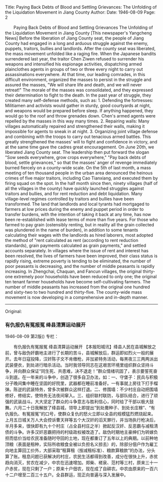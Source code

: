 Title: Paying Back Debts of Blood and Settling Grievances: The Unfolding of the Liquidation Movement in Jiang County
Author:
Date: 1946-08-09
Page: 2

　　Paying Back Debts of Blood and Settling Grievances
    The Unfolding of the Liquidation Movement in Jiang County
    [This newspaper's Yangcheng News] Before the liberation of Jiang County seat, the people of Jiang County had engaged in a long and arduous struggle against the enemy, puppets, traitors, bullies and landlords. After the county seat was liberated, the mass movement unfolded like a raging fire. When the Japanese bandits surrendered last year, the traitor Chen Ziwen refused to surrender his weapons and intensified his espionage activities, dispatching armed plainclothes agents in groups of two or three every night to carry out assassinations everywhere. At that time, our leading comrades, in this difficult environment, organized the masses to persist in the struggle and assured the masses, "We will share life and death, and we will never retreat!" The morale of the masses was consolidated, and they expressed their determination to fight to the death. In the past year of struggle, they created many self-defense methods, such as: 1. Defending the fortresses: Militiamen and activists would gather in sturdy, good courtyards at night, and weapons would be prepared before sleep. If anything happened, they would go to the roof and throw grenades down. Chen's armed agents were repelled by the masses in this way many times. 2. Repairing walls: Many villages automatically repaired and strengthened their walls, making it impossible for agents to sneak in at night. 3. Organizing joint village defense and combining with the troops to carry out tenacious armed battles. This greatly strengthened the masses' will to fight and confidence in victory, and at the same time gave the cadres great encouragement. On June 20th, we liberated Jiang County seat. The leadership then put forward the slogan "Sow seeds everywhere, grow crops everywhere," "Pay back debts of blood, settle grievances," so that the masses' anger of revenge immediately burned fiercely on a county-wide scale. On the 5th of last month, a mass meeting of ten thousand people in the urban area denounced the heinous crimes of five major traitors, including Cao Tianxiang, and executed them by firing squad on the spot. In the half month since then, ninety villages (half of all the villages in the county) have quickly launched struggles against traitors and bullies, and for rent reduction and debt liquidation. Many village-level regimes controlled by traitors and bullies have been transformed. The land that landlords and local tyrants had mortgaged to farmers at low prices during the enemy and puppet period in order to transfer burdens, with the intention of taking it back at any time, has now been re-established with lease terms of more than five years. For those who farmed to pay grain (ostensibly renting, but in reality all the grain collected was plundered in the name of burden), in addition to some tenants calculating their wages with the landlords as hired laborers, most adopted the method of "rent calculated as rent (according to rent reduction standards), grain payments calculated as grain payments," and settled accounts separately. In villages where the issue of rent and interest has been resolved, the lives of farmers have been improved, their class status is rapidly rising, extreme poverty is tending to be eliminated, the number of poor peasants is decreasing, and the number of middle peasants is rapidly increasing. In Zhengchai, Chaquan, and Fancun villages, the original thirty-one extremely poor households have been reduced to only one; the original ten tenant farmer households have become self-cultivating farmers. The number of middle peasants has increased from the original one hundred and sixty-two to two hundred and thirty-five. The county-wide mass movement is now developing in a comprehensive and in-depth manner.



<hr /> 

Original: 


### 有仇报仇有冤报冤  绛县清算运动展开

1946-08-09
第2版()
专栏：

　　有仇报仇有冤报冤
    绛县清算运动展开
    【本报阳城讯】绛县人民在县城解放之前，曾与敌伪奸霸地主进行了长期的苦斗，县城解放后，群运即如烈火一般的展开。去年日寇投降，汉奸陈子文不肯缴枪，并加紧特务活动，每黑夜三三两两派出武装便衣，到处进行暗杀活动。当时我领导同志在这艰苦环境里组织群众坚持斗争，并向群众保证“同生死、共患难，决不退走！”群众情绪巩固了，表示要誓死奋斗到底。在一年来的斗争中，创造了很多自卫办法，如：一、守堡子：民兵与积极分子晚间集中睡在坚固的好院里，武器都在睡前准备好。一有事就上房往下打手榴弹。陈逆的武装特务，曾多次被群众这样打退。二、修围墙：不少村庄自动把围墙修好，修结实，使特务无法夜间窜入。三、组织联村联防，与部队结合，进行了顽强的武装战斗。大大坚定了群众的斗争意志与胜利信心，同时给了干部以极大鼓舞。六月二十日我解放了绛县城，领导上即提出“到处撒种子、到处长庄稼”、“有仇报仇、有冤报冤”的口号，使群众复仇的怒火立即以全县的规模猛烈燃烧起来。上月五日城关万人大会控诉曹天祥等五个大汉奸的滔天罪行，并当场执行枪决后，半月多来，很快即有九十个村庄（占全县村庄之半）掀起反汉奸、反恶霸与减租清债的斗争。许多汉奸恶霸把持的村级政权被改造了。敌伪时期地主豪绅们为转嫁负担而低价当给农民准备随时夺回的土地，现在都重订了五年以上的典期。以前种地顶粮（表面是租种，实际所收粮食全被以负担名义掠去）的，除部分佃户作为雇工向地主算回工价外，大部采取“租算租（按减租标准）、粮款算粮款”的办法，分头算了账。租息问题已获解决的村庄，农民生活都得到改善，成分在很快上升，赤贫趋向消灭，贫农在减少，中农在迅速增加。郑柴、槎泉、范村等三村，原来三十一户赤贫，现在只剩了一户；原来十户佃农，现在成了自耕农。中农由原来的一百六十二户增至二百三十五户。全县群运，现正向普遍与深入发展中。
